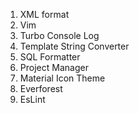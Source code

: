 1. XML format
2. Vim
3. Turbo Console Log
4. Template String Converter
5. SQL Formatter
6. Project Manager
7. Material Icon Theme
8. Everforest
9. EsLint